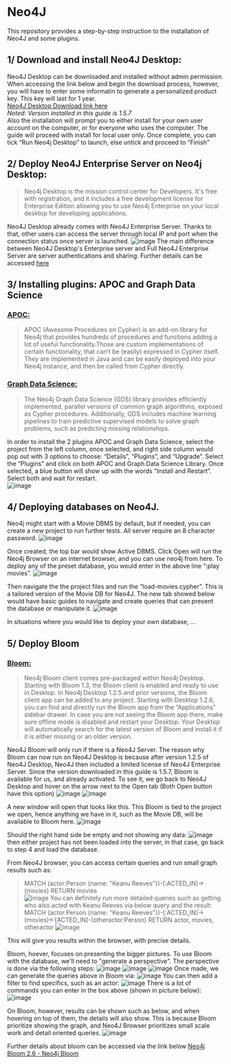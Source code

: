 # Neo4J
This repository provides a step-by-step instruction to the installation of Neo4J and some plugins.

## 1/ Download and install Neo4J Desktop: 
Neo4J Desktop can be downloaded and installed without admin permission. When accessing the link below and begin the download process, however, you will have to enter some informatin to generate a personalized product key. This key will last for 1 year.  
[Neo4J Desktop Download link here](https://neo4j.com/download/)  
*Noted: Version installed in this guide is 1.5.7*  
Also the installation will prompt you to either install for your own user account on the computer, or for everyone who uses the computer. The guide will proceed with install for local user only. 
Once complete, you can tick “Run Neo4j Desktop” to launch, else untick and proceed to “Finish”

## 2/ Deploy Neo4J Enterprise Server on Neo4j Desktop: 
> Neo4j Desktop is the mission control center for Developers. It's free with registration, and it includes a free development license for Enterprise Edition allowing you to use Neo4j Enterprise on your local desktop for developing applications.   
  
Neo4J Desktop already comes with Neo4J Enterprise Server. Thanks to that, other users can access the server through local IP and port when the connection status once server is launched. 
![image](https://user-images.githubusercontent.com/60938608/217304342-234ec71b-f796-46dd-bf3d-3353503e84a2.png)
The main difference between Neo4J Desktop's Enterprise server and Full Neo4J Enterprise Server are server authentications and sharing. Further details can be accessed [here](https://neo4j.com/licensing/)

## 3/ Installing plugins: APOC and Graph Data Science 
### [APOC:](https://neo4j.com/labs/apoc/)
> APOC (Awesome Procedures on Cypher) is an add-on library for Neo4j that provides hundreds of procedures and functions adding a lot of useful functionality.Those are custom implementations of certain functionality, that can’t be (easily) expressed in Cypher itself. They are implemented in Java and can be easily deployed into your Neo4j instance, and then be called from Cypher directly.  

### [Graph Data Science:](https://neo4j.com/docs/graph-data-science/2.3/introduction/)
> The Neo4j Graph Data Science (GDS) library provides efficiently implemented, parallel versions of common graph algorithms, exposed as Cypher procedures. Additionally, GDS includes machine learning pipelines to train predictive supervised models to solve graph problems, such as predicting missing relationships.  

In order to install the 2 plugins APOC and Graph Data Science, select the project from the left column, once selected, and right side column would pop out with 3 options to choose: “Details”, “Plugins”, and “Upgrade”. Select the “Plugins” and click on both APOC and Graph Data Science Library. Once selected, a blue button will show up with the words “Install and Restart”. Select both and wait for restart.  
![image](https://user-images.githubusercontent.com/60938608/217303624-b1d8af72-8632-45bf-ae58-cb100129029a.png)
## 4/ Deploying databases on Neo4J. 
Neo4j might start with a Movie DBMS by default, but if needed, you can create a new project to run further tests. All server require an 8 character password.
![image](https://user-images.githubusercontent.com/60938608/217303851-a2ce6fc0-7ee0-446d-856c-3a523657a875.png)

Once created, the top bar would show Active DBMS. Click Open will run the Neo4j Browser on an internet browser, and you can use neo4j from here.
To deploy any of the preset database, you would enter in the above line “:play movies”. 
![image](https://user-images.githubusercontent.com/60938608/217305330-a39f8e2e-5469-4dea-8e70-cdb46000e180.png)

Then navigate the the project files and run the “load-movies.cypher”. This is a tailored version of the Movie DB for Neo4J. The new tab showed below would have basic guides to navigate and create queries that can present the database or manipulate it.
![image](https://user-images.githubusercontent.com/60938608/217303979-595094c2-6ac5-497e-9f5b-e83dda7ffda9.png)

In situations where you would like to deploy your own database, ... 
## 5/ Deploy Bloom
### [Bloom:](https://neo4j.com/docs/bloom-user-guide/current/)
> Neo4j Bloom client comes pre-packaged within Neo4j Desktop. Starting with Bloom 1.3, the Bloom client is enabled and ready to use in Desktop. In Neo4j Desktop 1.2.5 and prior versions, the Bloom client app can be added to any project. Starting with Desktop 1.2.6, you can find and directly run the Bloom app from the “Applications” sidebar drawer. In case you are not seeing the Bloom app there, make sure offline mode is disabled and restart your Desktop. Your Desktop will automatically search for the latest version of Bloom and install it if it is either missing or an older version.  

Neo4J Bloom will only run if there is a Neo4J Server. The reason why Bloom can now run on Neo4J Desktop is because after version 1.2.5 of Neo4J Desktop, Neo4J then included a limited license of Neo4J Enterprise Server. Since the version downloaded in this guide is 1.5.7, Bloom is available for us, and already activated. To see it, we go back to Neo4J Desktop and hover on the arrow next to the Open tab (Both Open button have this option)
![image](https://user-images.githubusercontent.com/60938608/217306917-43466976-5861-495e-bb98-7ebf80b81a24.png)
![image](https://user-images.githubusercontent.com/60938608/217306952-e68dcd7a-c863-4e8e-936c-9f804a8ff8b4.png)

A new window will open that looks like this. This Bloom is tied to the project we open, hence anything we have in it, such as the Movie DB, will be available to Bloom here. 
![image](https://user-images.githubusercontent.com/60938608/217307061-7789f9c7-5e84-4488-9b56-e4bb5ae3a7b6.png)

Should the right hand side be empty and not showing any data:
![image](https://user-images.githubusercontent.com/60938608/217312425-2c0c3585-0786-4a9c-9bcc-aaa2ebac19e2.png)
then either project has not been loaded into the server, in that case, go back to step 4 and load the database. 

From Neo4J browser, you can access certain queries and run small graph results such as:
> MATCH (actor:Person {name: "Keanu Reeves"})-[:ACTED_IN]->(movies) RETURN movies  
![image](https://user-images.githubusercontent.com/60938608/217309666-eb26aef4-417d-413c-a0c1-b3892913e9fa.png)
> You can definitely run more detailed queries such as getting who also acted with Keanu Reeves via below query and the result:
> MATCH (actor:Person {name: "Keanu Reeves"})-[:ACTED_IN]->(movies)<-[ACTED_IN]-(otheractor:Person) RETURN actor, movies, otheractor
![image](https://user-images.githubusercontent.com/60938608/217310716-b2496b48-ca39-43e4-b462-70c9cd962625.png)
  
This will give you results within the browser, with precise details.
  
Bloom, hoever, focuses on presenting the bigger pictures. To use Bloom with the database, we'll need to "generate a perspective". The perspective is done via the following steps:
![image](https://user-images.githubusercontent.com/60938608/217314927-c6fea2d2-18fa-44b5-8dd7-812c93c7de79.png)
![image](https://user-images.githubusercontent.com/60938608/217314861-a71eb91d-448c-48c5-94ca-2e4b38b83025.png)
![image](https://user-images.githubusercontent.com/60938608/217313349-079ae38e-5755-47a1-b983-73f46488c761.png)
Once made, we can generate the queries above in Bloom via:
![image](https://user-images.githubusercontent.com/60938608/217313453-f790f7b2-b25b-40d3-a6d3-865219ff53da.png)
You can then add a filter to find specifics, such as an actor:
![image](https://user-images.githubusercontent.com/60938608/217313619-9cadecb6-587b-4df8-a120-5e3b40218d52.png)
There is a lot of commands you can enter in the box above (shown in picture below):
![image](https://user-images.githubusercontent.com/60938608/217308243-1c138dd4-88aa-4df1-8d23-b7b20534eb3d.png)

On Bloom, however, results can be shown such as below, and when hovering on top of them, the details will also show. This is because Bloom prioritize showing the graph, and Neo4J Browser prioritizes small scale work and detail oriented queries.
![image](https://user-images.githubusercontent.com/60938608/217315006-11e0efa3-f6b6-47a2-8a0f-ce6551741854.png)

Further details about bloom can be accessed via the link below
[Neo4j Bloom 2.6 - Neo4j Bloom](https://neo4j.com/docs/bloom-user-guide/current/)
